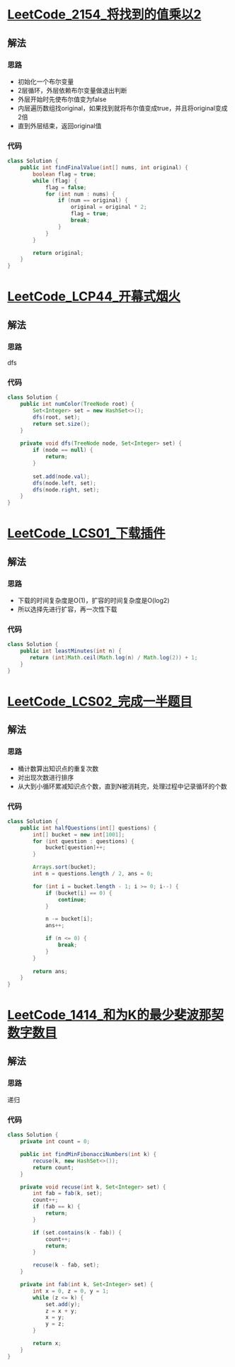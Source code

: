 # [LeetCode_2154_将找到的值乘以2](https://leetcode-cn.com/problems/keep-multiplying-found-values-by-two/)
## 解法
### 思路
- 初始化一个布尔变量
- 2层循环，外层依赖布尔变量做退出判断
- 外层开始时先使布尔值变为false
- 内层遍历数组找original，如果找到就将布尔值变成true，并且将original变成2倍
- 直到外层结束，返回original值
### 代码
```java
class Solution {
    public int findFinalValue(int[] nums, int original) {
        boolean flag = true;
        while (flag) {
            flag = false;
            for (int num : nums) {
                if (num == original) {
                    original = original * 2;
                    flag = true;
                    break;
                }
            }
        }

        return original;
    }
}
```
# [LeetCode_LCP44_开幕式烟火](https://leetcode-cn.com/problems/sZ59z6/)
## 解法
### 思路
dfs
### 代码
```java
class Solution {
    public int numColor(TreeNode root) {
        Set<Integer> set = new HashSet<>();
        dfs(root, set);
        return set.size();
    }
    
    private void dfs(TreeNode node, Set<Integer> set) {
        if (node == null) {
            return;
        }
        
        set.add(node.val);
        dfs(node.left, set);
        dfs(node.right, set);
    }
}
```
# [LeetCode_LCS01_下载插件](https://leetcode-cn.com/problems/Ju9Xwi/)
## 解法
### 思路
- 下载的时间复杂度是O(1)，扩容的时间复杂度是O(log2)
- 所以选择先进行扩容，再一次性下载
### 代码
```java
class Solution {
    public int leastMinutes(int n) {
       return (int)Math.ceil(Math.log(n) / Math.log(2)) + 1;
    }
}
```
# [LeetCode_LCS02_完成一半题目](https://leetcode-cn.com/problems/WqXACV/)
## 解法
### 思路
- 桶计数算出知识点的重复次数
- 对出现次数进行排序
- 从大到小循环累减知识点个数，直到N被消耗完，处理过程中记录循环的个数
### 代码
```java
class Solution {
    public int halfQuestions(int[] questions) {
        int[] bucket = new int[1001];
        for (int question : questions) {
            bucket[question]++;
        }

        Arrays.sort(bucket);
        int n = questions.length / 2, ans = 0;

        for (int i = bucket.length - 1; i >= 0; i--) {
            if (bucket[i] == 0) {
                continue;
            }

            n -= bucket[i];
            ans++;

            if (n <= 0) {
                break;
            }
        }
        
        return ans;
    }
}
```
# [LeetCode_1414_和为K的最少斐波那契数字数目](https://leetcode-cn.com/problems/find-the-minimum-number-of-fibonacci-numbers-whose-sum-is-k/)
## 解法
### 思路
递归
### 代码
```java
class Solution {
    private int count = 0;

    public int findMinFibonacciNumbers(int k) {
        recuse(k, new HashSet<>());
        return count;
    }

    private void recuse(int k, Set<Integer> set) {
        int fab = fab(k, set);
        count++;
        if (fab == k) {
            return;
        }

        if (set.contains(k - fab)) {
            count++;
            return;
        }

        recuse(k - fab, set);
    }

    private int fab(int k, Set<Integer> set) {
        int x = 0, z = 0, y = 1;
        while (z <= k) {
            set.add(y);
            z = x + y;
            x = y;
            y = z;
        }

        return x;
    }
}
```